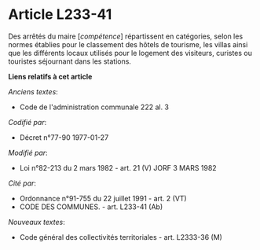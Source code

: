 # Article L233-41

Des arrêtés du maire [*compétence*] répartissent en catégories, selon les normes établies pour le classement des hôtels de
tourisme, les villas ainsi que les différents locaux utilisés pour le logement des visiteurs, curistes ou touristes
séjournant dans les stations.

**Liens relatifs à cet article**

_Anciens textes_:

  - Code de l'administration communale 222 al. 3

_Codifié par_:

  - Décret n°77-90 1977-01-27

_Modifié par_:

  - Loi n°82-213 du 2 mars 1982 - art. 21 (V) JORF 3 MARS 1982

_Cité par_:

  - Ordonnance n°91-755 du 22 juillet 1991 - art. 2 (VT)
  - CODE DES COMMUNES. - art. L233-41 (Ab)

_Nouveaux textes_:

  - Code général des collectivités territoriales - art. L2333-36 (M)
